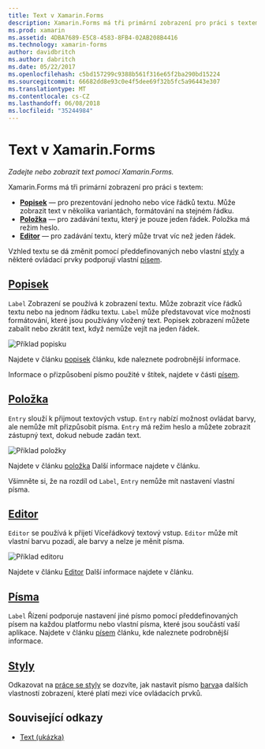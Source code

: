 ```yaml
---
title: Text v Xamarin.Forms
description: Xamarin.Forms má tři primární zobrazení pro práci s textem a tento článek vysvětluje, jakým způsobem je použít k zadání a zobrazení textu v Xamarin.Forms aplikace.
ms.prod: xamarin
ms.assetid: 4DBA7689-E5C8-4583-8FB4-02AB208B4416
ms.technology: xamarin-forms
author: davidbritch
ms.author: dabritch
ms.date: 05/22/2017
ms.openlocfilehash: c5bd157299c9388b561f316e65f2ba290bd15224
ms.sourcegitcommit: 66682dd8e93c0e4f5dee69f32b5fc5a96443e307
ms.translationtype: MT
ms.contentlocale: cs-CZ
ms.lasthandoff: 06/08/2018
ms.locfileid: "35244984"
---
```

# <a name="text-in-xamarinforms"></a>Text v Xamarin.Forms

_Zadejte nebo zobrazit text pomocí Xamarin.Forms._

Xamarin.Forms má tři primární zobrazení pro práci s textem:

- **[Popisek](#Label)**  &mdash; pro prezentování jednoho nebo více řádků textu. Může zobrazit text v několika variantách, formátování na stejném řádku.
- **[Položka](#Entry)**  &mdash; pro zadávání textu, který je pouze jeden řádek. Položka má režim heslo.
- **[Editor](#Editor)**  &mdash; pro zadávání textu, který může trvat víc než jeden řádek.

Vzhled textu se dá změnit pomocí předdefinovaných nebo vlastní [styly](#Styles) a některé ovládací prvky podporují vlastní [písem](#Fonts).

<a name="Label" />

## <a name="labellabelmd"></a>[Popisek](label.md)

`Label` Zobrazení se používá k zobrazení textu. Může zobrazit více řádků textu nebo na jednom řádku textu. `Label` může představovat více možnosti formátování, které jsou používány vložený text. Popisek zobrazení můžete zabalit nebo zkrátit text, když nemůže vejít na jeden řádek.

![](images/label.png "Příklad popisku")

Najdete v článku [popisek](label.md) článku, kde naleznete podrobnější informace.

Informace o přizpůsobení písmo použité v štítek, najdete v části [písem](fonts.md).

<a name="Entry" />

## <a name="entryentrymd"></a>[Položka](entry.md)

`Entry` slouží k přijmout textových vstup. `Entry` nabízí možnost ovládat barvy, ale nemůže mít přizpůsobit písma. `Entry` má režim heslo a můžete zobrazit zástupný text, dokud nebude zadán text.

![](images/entry.png "Příklad položky")

Najdete v článku [položka](entry.md) Další informace najdete v článku.

Všimněte si, že na rozdíl od `Label`, `Entry` nemůže mít nastavení vlastní písma.

<a name="Editor" />

## <a name="editoreditormd"></a>[Editor](editor.md)

`Editor` se používá k přijetí Víceřádkový textový vstup. `Editor` může mít vlastní barvu pozadí, ale barvy a nelze je měnit písma.

![](images/editor.png "Příklad editoru")

Najdete v článku [Editor](editor.md) Další informace najdete v článku.

<a name="Fonts" />

## <a name="fontsfontsmd"></a>[Písma](fonts.md)

`Label` Řízení podporuje nastavení jiné písmo pomocí předdefinovaných písem na každou platformu nebo vlastní písma, které jsou součástí vaší aplikace. Najdete v článku [písem](fonts.md) článku, kde naleznete podrobnější informace.

<a name="Styles" />

## <a name="stylesstylesmd"></a>[Styly](styles.md)

Odkazovat na [práce se styly](~/xamarin-forms/user-interface/styles/index.md) se dozvíte, jak nastavit písmo [barva](~/xamarin-forms/user-interface/colors.md)a dalších vlastností zobrazení, které platí mezi více ovládacích prvků.



## <a name="related-links"></a>Související odkazy

- [Text (ukázka)](https://developer.xamarin.com/samples/xamarin-forms/UserInterface/Text)

